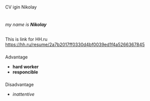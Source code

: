 #
CV igin Nikolay
#
##
*my name is **Nikolay***
##
###
This is link for HH.ru https://hh.ru/resume/2a7b2017ff0330d4bf0039ed1f4a5266367845 
###
###
Advantage
* **hard worker**
* **responcible**
###
###
Disadvantage
* *inattentive*
###

